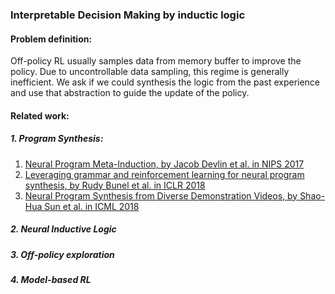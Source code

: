 ### Interpretable Decision Making by inductic logic

#### Problem definition: 

Off-policy RL usually samples data from memory buffer to improve the policy. Due to uncontrollable data sampling, this regime is generally inefficient. We ask if we could synthesis the logic from the past experience and use that abstraction to guide the update of the policy.

#### Related work:

##### 1. Program Synthesis:

1. [Neural Program Meta-Induction, by Jacob Devlin et al. in NIPS 2017](<https://papers.nips.cc/paper/6803-neural-program-meta-induction.pdf>)
2. [Leveraging grammar and reinforcement learning for neural program synthesis, by Rudy Bunel et al. in ICLR 2018](<https://openreview.net/forum?id=H1Xw62kRZ>)
3. [Neural Program Synthesis from Diverse Demonstration Videos, by Shao-Hua Sun et al. in ICML 2018](<http://proceedings.mlr.press/v80/sun18a/sun18a.pdf>)



##### 2. Neural Inductive Logic 

##### 3. Off-policy exploration

##### 4. Model-based RL